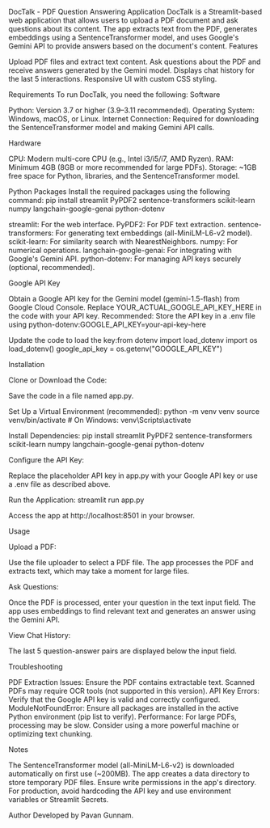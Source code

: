 DocTalk - PDF Question Answering Application
DocTalk is a Streamlit-based web application that allows users to upload a PDF document and ask questions about its content. The app extracts text from the PDF, generates embeddings using a SentenceTransformer model, and uses Google's Gemini API to provide answers based on the document's content.
Features

Upload PDF files and extract text content.
Ask questions about the PDF and receive answers generated by the Gemini model.
Displays chat history for the last 5 interactions.
Responsive UI with custom CSS styling.

Requirements
To run DocTalk, you need the following:
Software

Python: Version 3.7 or higher (3.9–3.11 recommended).
Operating System: Windows, macOS, or Linux.
Internet Connection: Required for downloading the SentenceTransformer model and making Gemini API calls.

Hardware

CPU: Modern multi-core CPU (e.g., Intel i3/i5/i7, AMD Ryzen).
RAM: Minimum 4GB (8GB or more recommended for large PDFs).
Storage: ~1GB free space for Python, libraries, and the SentenceTransformer model.

Python Packages
Install the required packages using the following command:
pip install streamlit PyPDF2 sentence-transformers scikit-learn numpy langchain-google-genai python-dotenv


streamlit: For the web interface.
PyPDF2: For PDF text extraction.
sentence-transformers: For generating text embeddings (all-MiniLM-L6-v2 model).
scikit-learn: For similarity search with NearestNeighbors.
numpy: For numerical operations.
langchain-google-genai: For integrating with Google's Gemini API.
python-dotenv: For managing API keys securely (optional, recommended).

Google API Key

Obtain a Google API key for the Gemini model (gemini-1.5-flash) from Google Cloud Console.
Replace YOUR_ACTUAL_GOOGLE_API_KEY_HERE in the code with your API key.
Recommended: Store the API key in a .env file using python-dotenv:GOOGLE_API_KEY=your-api-key-here

Update the code to load the key:from dotenv import load_dotenv
import os
load_dotenv()
google_api_key = os.getenv("GOOGLE_API_KEY")



Installation

Clone or Download the Code:

Save the code in a file named app.py.


Set Up a Virtual Environment (recommended):
python -m venv venv
source venv/bin/activate  # On Windows: venv\Scripts\activate


Install Dependencies:
pip install streamlit PyPDF2 sentence-transformers scikit-learn numpy langchain-google-genai python-dotenv


Configure the API Key:

Replace the placeholder API key in app.py with your Google API key or use a .env file as described above.


Run the Application:
streamlit run app.py


Access the app at http://localhost:8501 in your browser.



Usage

Upload a PDF:

Use the file uploader to select a PDF file.
The app processes the PDF and extracts text, which may take a moment for large files.


Ask Questions:

Once the PDF is processed, enter your question in the text input field.
The app uses embeddings to find relevant text and generates an answer using the Gemini API.


View Chat History:

The last 5 question-answer pairs are displayed below the input field.



Troubleshooting

PDF Extraction Issues: Ensure the PDF contains extractable text. Scanned PDFs may require OCR tools (not supported in this version).
API Key Errors: Verify that the Google API key is valid and correctly configured.
ModuleNotFoundError: Ensure all packages are installed in the active Python environment (pip list to verify).
Performance: For large PDFs, processing may be slow. Consider using a more powerful machine or optimizing text chunking.

Notes

The SentenceTransformer model (all-MiniLM-L6-v2) is downloaded automatically on first use (~200MB).
The app creates a data directory to store temporary PDF files. Ensure write permissions in the app's directory.
For production, avoid hardcoding the API key and use environment variables or Streamlit Secrets.

Author
Developed by Pavan Gunnam.
